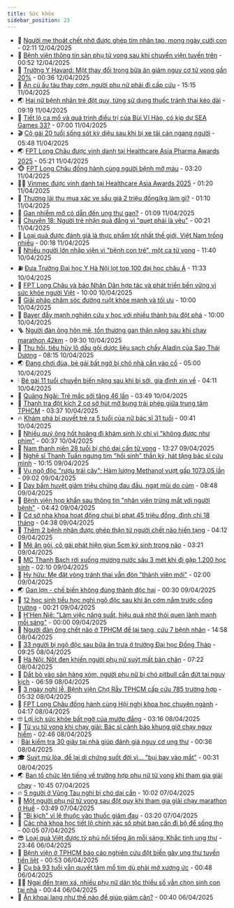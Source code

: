 ```yaml
---
title: Sức khỏe
sidebar_position: 23
---
```


<!-- dantri-suc-khoe:START -->
- 🤔 [Người mẹ thoát chết nhờ được ghép tim nhân tạo, mong ngày cưới con](https://dantri.com.vn/suc-khoe/nguoi-me-thoat-chet-nho-duoc-ghep-tim-nhan-tao-mong-ngay-cuoi-con-20250412090025085.htm) - 02:11 12/04/2025
- 🚦 [Bệnh viện thông tin sản phụ tử vong sau khi chuyển viện tuyến trên](https://dantri.com.vn/suc-khoe/benh-vien-thong-tin-san-phu-tu-vong-sau-khi-chuyen-vien-tuyen-tren-20250411221716519.htm) - 00:52 12/04/2025
- 🤖 [Trường Y Havard: Một thay đổi trong bữa ăn giảm nguy cơ tử vong gần 20%](https://dantri.com.vn/suc-khoe/truong-y-havard-mot-thay-doi-trong-bua-an-giam-nguy-co-tu-vong-gan-20-20250411235030159.htm) - 00:36 12/04/2025
- 🐻 [Ăn củ ấu tàu thay cơm, người phụ nữ phải đi cấp cứu](https://dantri.com.vn/suc-khoe/an-cu-au-tau-thay-com-nguoi-phu-nu-phai-di-cap-cuu-20250411221021746.htm) - 15:15 11/04/2025
- 🌏 [Hai nữ bệnh nhân trẻ đột quỵ, từng sử dụng thuốc tránh thai kéo dài](https://dantri.com.vn/suc-khoe/hai-nu-benh-nhan-tre-dot-quy-tung-su-dung-thuoc-tranh-thai-keo-dai-20250411161942237.htm) - 09:19 11/04/2025
- 👺 [Tiết lộ ca mổ và quá trình điều trị của Bùi Vĩ Hào, có kịp dự SEA Games 33?](https://dantri.com.vn/suc-khoe/tiet-lo-ca-mo-va-qua-trinh-dieu-tri-cua-bui-vi-hao-co-kip-du-sea-games-33-20250411111932450.htm) - 07:00 11/04/2025
- 🎬 [Cô gái 20 tuổi sống sót kỳ diệu sau khi bị xe tải cán ngang người](https://dantri.com.vn/suc-khoe/co-gai-20-tuoi-song-sot-ky-dieu-sau-khi-bi-xe-tai-can-ngang-nguoi-20250411124028400.htm) - 05:48 11/04/2025
- 🌏 [FPT Long Châu được vinh danh tại Healthcare Asia Pharma Awards 2025](https://dantri.com.vn/suc-khoe/fpt-long-chau-duoc-vinh-danh-tai-healthcare-asia-pharma-awards-2025-20250411112021896.htm) - 05:21 11/04/2025
- 🐵 [FPT Long Châu đồng hành cùng người bệnh mỡ máu](https://dantri.com.vn/suc-khoe/fpt-long-chau-dong-hanh-cung-nguoi-benh-mo-mau-20250411094159380.htm) - 03:20 11/04/2025
- 👨‍🏫 [Vinmec được vinh danh tại Healthcare Asia Awards 2025](https://dantri.com.vn/suc-khoe/vinmec-duoc-vinh-danh-tai-healthcare-asia-awards-2025-20250411080657469.htm) - 01:20 11/04/2025
- 🤗 [Thương lái thu mua xác ve sầu giá 2 triệu đồng/kg làm gì?](https://dantri.com.vn/khoa-hoc/thuong-lai-thu-mua-xac-ve-sau-gia-2-trieu-dongkg-lam-gi-20250410194353017.htm) - 01:10 11/04/2025
- 🫶 [Gan nhiễm mỡ có dẫn đến ung thư gan?](https://dantri.com.vn/suc-khoe/gan-nhiem-mo-co-dan-den-ung-thu-gan-20250411080332836.htm) - 01:09 11/04/2025
- 🙉 [Chuyện 18: Người trẻ nhận quả đắng vì &quot;quẹt phải là yêu&quot;](https://dantri.com.vn/suc-khoe/chuyen-18-nguoi-tre-nhan-qua-dang-vi-quet-phai-la-yeu-20250410170817196.htm) - 00:21 11/04/2025
- 🦅 [Loại quả được đánh giá là thực phẩm tốt nhất thế giới, Việt Nam trồng nhiều](https://dantri.com.vn/suc-khoe/loai-qua-duoc-danh-gia-la-thuc-pham-tot-nhat-the-gioi-viet-nam-trong-nhieu-20250405073436559.htm) - 00:18 11/04/2025
- 🐘 [Nhiều người lớn nhập viện vì &quot;bệnh con trẻ&quot;, một ca tử vong](https://dantri.com.vn/suc-khoe/nhieu-nguoi-lon-nhap-vien-vi-benh-con-tre-mot-ca-tu-vong-20250410183704069.htm) - 11:40 10/04/2025
- ⛽️ [Đưa Trường Đại học Y Hà Nội lọt top 100 đại học châu Á](https://dantri.com.vn/suc-khoe/dua-truong-dai-hoc-y-ha-noi-lot-top-100-dai-hoc-chau-a-20250410172418546.htm) - 11:33 10/04/2025
- 🤡 [FPT Long Châu và báo Nhân Dân hợp tác và phát triển bền vững vì sức khỏe người Việt](https://dantri.com.vn/suc-khoe/fpt-long-chau-va-bao-nhan-dan-hop-tac-va-phat-trien-ben-vung-vi-suc-khoe-nguoi-viet-20250410163808994.htm) - 10:00 10/04/2025
- 💼 [Giải pháp chăm sóc đường ruột khỏe mạnh và tối ưu](https://dantri.com.vn/suc-khoe/giai-phap-cham-soc-duong-ruot-khoe-manh-va-toi-uu-20250410163534864.htm) - 10:00 10/04/2025
- 🤔 [Bayer đẩy mạnh nghiên cứu y học với nhiều thành tựu đột phá](https://dantri.com.vn/suc-khoe/bayer-day-manh-nghien-cuu-y-hoc-voi-nhieu-thanh-tuu-dot-pha-20250410155805760.htm) - 10:00 10/04/2025
- 🪜 [Người đàn ông hôn mê, tổn thương gan thận nặng sau khi chạy marathon 42km](https://dantri.com.vn/suc-khoe/nguoi-dan-ong-hon-me-ton-thuong-gan-than-nang-sau-khi-chay-marathon-42km-20250410162133024.htm) - 09:30 10/04/2025
- 📝 [Thu hồi, tiêu hủy lô dầu gội dược liệu sạch chấy Aladin của Sao Thái Dương](https://dantri.com.vn/suc-khoe/thu-hoi-tieu-huy-lo-dau-goi-duoc-lieu-sach-chay-aladin-cua-sao-thai-duong-20250410150313428.htm) - 08:15 10/04/2025
- 🌏 [Đang chơi đùa, bé gái bất ngờ bị chó nhà cắn vào cổ](https://dantri.com.vn/suc-khoe/dang-choi-dua-be-gai-bat-ngo-bi-cho-nha-can-vao-co-20250410115947817.htm) - 05:00 10/04/2025
- 🕯 [Bé gái 11 tuổi chuyển biến nặng sau khi bị sởi, gia đình xin về](https://dantri.com.vn/suc-khoe/be-gai-11-tuoi-chuyen-bien-nang-sau-khi-bi-soi-gia-dinh-xin-ve-20250409131206509.htm) - 04:11 10/04/2025
- 🦍 [Quảng Ngãi: Trẻ mắc sởi tăng 46 lần](https://dantri.com.vn/suc-khoe/quang-ngai-tre-mac-soi-tang-46-lan-20250409215809717.htm) - 03:49 10/04/2025
- 🌈 [Thanh tra đột kích 2 cơ sở hút mỡ bụng trái phép giữa trung tâm TPHCM](https://dantri.com.vn/suc-khoe/thanh-tra-dot-kich-2-co-so-hut-mo-bung-trai-phep-giua-trung-tam-tphcm-20250410092550129.htm) - 03:37 10/04/2025
- 🔥 [Khám phá bí quyết trẻ ra 5 tuổi của nữ bác sĩ 31 tuổi](https://dantri.com.vn/suc-khoe/kham-pha-bi-quyet-tre-ra-5-tuoi-cua-nu-bac-si-31-tuoi-20250409204914944.htm) - 00:41 10/04/2025
- 🌊 [Nhiều quý ông hốt hoảng đi khám sinh lý chỉ vì &quot;không được như phim&quot;](https://dantri.com.vn/suc-khoe/nhieu-quy-ong-hot-hoang-di-kham-sinh-ly-chi-vi-khong-duoc-nhu-phim-20250409224646047.htm) - 00:37 10/04/2025
- 🚦 [Nam thanh niên 28 tuổi bị chó dại cắn tử vong](https://dantri.com.vn/suc-khoe/nam-thanh-nien-28-tuoi-bi-cho-dai-can-tu-vong-20250409180256708.htm) - 13:27 09/04/2025
- 🤖 [Nghệ sĩ Thanh Tuấn ngưng tim &quot;hồi sinh&quot; thần kỳ, hát tặng bác sĩ cứu mình](https://dantri.com.vn/suc-khoe/nghe-si-thanh-tuan-ngung-tim-hoi-sinh-than-ky-hat-tang-bac-si-cuu-minh-20250409164526482.htm) - 10:15 09/04/2025
- 🤡 [Vụ ngộ độc &quot;rượu trái cây&quot;: Hàm lượng Methanol vượt gấp 1073,05 lần](https://dantri.com.vn/suc-khoe/vu-ngo-doc-ruou-trai-cay-ham-luong-methanol-vuot-gap-107305-lan-20250409135000240.htm) - 09:02 09/04/2025
- 💂 [Day bấm huyệt giảm triệu chứng đau đầu, ngạt mũi do cúm](https://dantri.com.vn/suc-khoe/day-bam-huyet-giam-trieu-chung-dau-dau-ngat-mui-do-cum-20250409154113430.htm) - 08:48 09/04/2025
- 🦄 [Bệnh viện họp khẩn sau thông tin &quot;nhân viên trừng mắt với người bệnh&quot;](https://dantri.com.vn/suc-khoe/benh-vien-hop-khan-sau-thong-tin-nhan-vien-trung-mat-voi-nguoi-benh-20250409103031491.htm) - 04:42 09/04/2025
- 🧠 [Cơ sở nha khoa hoạt động chui bị phạt 45 triệu đồng, đình chỉ 18 tháng](https://dantri.com.vn/suc-khoe/co-so-nha-khoa-hoat-dong-chui-bi-phat-45-trieu-dong-dinh-chi-18-thang-20250408182134661.htm) - 04:38 09/04/2025
- 🤖 [Thêm 2 bệnh nhân được ghép thận từ người chết não hiến tạng](https://dantri.com.vn/suc-khoe/them-2-benh-nhan-duoc-ghep-than-tu-nguoi-chet-nao-hien-tang-20250409093849749.htm) - 04:12 09/04/2025
- 💼 [Mê ăn gỏi, cô gái phát hiện giun 5cm ký sinh trong não](https://dantri.com.vn/suc-khoe/me-an-goi-co-gai-phat-hien-giun-5cm-ky-sinh-trong-nao-20250409072356193.htm) - 03:21 09/04/2025
- 🧰 [MC Thanh Bạch rơi xuống mương nước sâu 3 mét khi đi gặp 1.200 học sinh](https://dantri.com.vn/suc-khoe/mc-thanh-bach-roi-xuong-muong-nuoc-sau-3-met-khi-di-gap-1200-hoc-sinh-20250408162457054.htm) - 02:10 09/04/2025
- 🎉 [Hy hữu: Mẹ đặt vòng tránh thai vẫn đón &quot;thành viên mới&quot;](https://dantri.com.vn/suc-khoe/hy-huu-me-dat-vong-tranh-thai-van-don-thanh-vien-moi-20250404115119025.htm) - 02:00 09/04/2025
- 🌏 [Gan lợn - chế biến không đúng thành độc hại](https://dantri.com.vn/suc-khoe/gan-lon-che-bien-khong-dung-thanh-doc-hai-20250408194002942.htm) - 00:30 09/04/2025
- 📝 [12 học sinh tiểu học nghi ngộ độc sau khi ăn cơm nắm trước cổng trường](https://dantri.com.vn/suc-khoe/12-hoc-sinh-tieu-hoc-nghi-ngo-doc-sau-khi-an-com-nam-truoc-cong-truong-20250408222730308.htm) - 00:21 09/04/2025
- 🧠 [H&#39;Hen Niê: &quot;Làm việc năng suất, hiệu quả nhờ thói quen lành mạnh mỗi sáng&quot;](https://dantri.com.vn/suc-khoe/hhen-nie-lam-viec-nang-suat-hieu-qua-nho-thoi-quen-lanh-manh-moi-sang-20250409065028432.htm) - 00:00 09/04/2025
- 🚀 [Người đàn ông chết não ở TPHCM để lại tạng, cứu 7 bệnh nhân](https://dantri.com.vn/suc-khoe/nguoi-dan-ong-chet-nao-o-tphcm-de-lai-tang-cuu-7-benh-nhan-20250408215322548.htm) - 14:58 08/04/2025
- 💯 [33 người bị ngộ độc sau bữa ăn trưa ở trường Đại học Đồng Tháp](https://dantri.com.vn/suc-khoe/33-nguoi-bi-ngo-doc-sau-bua-an-trua-o-truong-dai-hoc-dong-thap-20250408145406327.htm) - 09:25 08/04/2025
- 🫶 [Hà Nội: Nốt đen khiến người phụ nữ suýt mất bàn chân](https://dantri.com.vn/suc-khoe/ha-noi-not-den-khien-nguoi-phu-nu-suyt-mat-ban-chan-20250408115226063.htm) - 07:22 08/04/2025
- 👹 [Dắt bò vào sân hàng xóm, người phụ nữ bị chó pitbull cắn đứt tai nguy kịch](https://dantri.com.vn/suc-khoe/dat-bo-vao-san-hang-xom-nguoi-phu-nu-bi-cho-pitbull-can-dut-tai-nguy-kich-20250408134432190.htm) - 06:59 08/04/2025
- 🤩 [3 ngày nghỉ lễ, Bệnh viện Chợ Rẫy TPHCM cấp cứu 785 trường hợp](https://dantri.com.vn/suc-khoe/3-ngay-nghi-le-benh-vien-cho-ray-tphcm-cap-cuu-785-truong-hop-20250408120550538.htm) - 05:32 08/04/2025
- 🌊 [FPT Long Châu đồng hành cùng Hội nghị khoa học chuyên ngành](https://dantri.com.vn/suc-khoe/fpt-long-chau-dong-hanh-cung-hoi-nghi-khoa-hoc-chuyen-nganh-20250408103004405.htm) - 04:17 08/04/2025
- 🤓 [Lợi ích sức khỏe bất ngờ của mướp đắng](https://dantri.com.vn/suc-khoe/loi-ich-suc-khoe-bat-ngo-cua-muop-dang-20250408075010038.htm) - 03:16 08/04/2025
- 🌝 [Từ vụ tử vong khi chạy giải: Bác sĩ cảnh báo khung giờ chạy nguy hiểm](https://dantri.com.vn/suc-khoe/tu-vu-tu-vong-khi-chay-giai-bac-si-canh-bao-khung-gio-chay-nguy-hiem-20250408093351610.htm) - 02:46 08/04/2025
- 🕯 [Bài kiểm tra 30 giây tại nhà giúp đánh giá nguy cơ ung thư](https://dantri.com.vn/suc-khoe/bai-kiem-tra-30-giay-tai-nha-giup-danh-gia-nguy-co-ung-thu-20250408062606673.htm) - 00:36 08/04/2025
- 🎓 [Suýt mù lòa, để lại di chứng suốt đời vì… &quot;bụi bay vào mắt&quot;](https://dantri.com.vn/suc-khoe/suyt-mu-loa-de-lai-di-chung-suot-doi-vi-bui-bay-vao-mat-20250407225315024.htm) - 00:31 08/04/2025
- 🌏 [Ban tổ chức lên tiếng về trường hợp phụ nữ tử vong khi tham gia giải chạy](https://dantri.com.vn/suc-khoe/ban-to-chuc-len-tieng-ve-truong-hop-phu-nu-tu-vong-khi-tham-gia-giai-chay-20250407155451565.htm) - 10:45 07/04/2025
- 🔥 [5 người ở Vũng Tàu nghi bị chó dại cắn](https://dantri.com.vn/suc-khoe/5-nguoi-o-vung-tau-nghi-bi-cho-dai-can-20250407161728937.htm) - 10:02 07/04/2025
- 📝 [Một người phụ nữ tử vong sau đột quỵ khi tham gia giải chạy marathon ở Huế](https://dantri.com.vn/suc-khoe/mot-nguoi-phu-nu-tu-vong-sau-dot-quy-khi-tham-gia-giai-chay-marathon-o-hue-20250407104618948.htm) - 03:49 07/04/2025
- 🧠 [&quot;Bi kịch&quot; vì lệ thuộc vào thuốc giảm đau](https://dantri.com.vn/suc-khoe/bi-kich-vi-le-thuoc-vao-thuoc-giam-dau-20250406135919078.htm) - 03:20 07/04/2025
- 🦅 [Các nhà khoa học tiết lộ chính xác số phút bạn cần đi bộ để sống thọ](https://dantri.com.vn/suc-khoe/cac-nha-khoa-hoc-tiet-lo-chinh-xac-so-phut-ban-can-di-bo-de-song-tho-20250406203234147.htm) - 00:05 07/04/2025
- 😎 [Loại quả Việt được tỷ phú nổi tiếng ăn mỗi sáng: Khắc tinh ung thư](https://dantri.com.vn/suc-khoe/loai-qua-viet-duoc-ty-phu-noi-tieng-an-moi-sang-khac-tinh-ung-thu-20250405204241944.htm) - 23:46 06/04/2025
- 🎉 [Bệnh viện ở TPHCM báo cáo nghiên cứu đột biến gây ung thư tuyến tiền liệt](https://dantri.com.vn/suc-khoe/benh-vien-o-tphcm-bao-cao-nghien-cuu-dot-bien-gay-ung-thu-tuyen-tien-liet-20250405120238473.htm) - 00:53 06/04/2025
- 🫣 [Cụ bà 93 tuổi vẫn quyết tâm mổ tim dù phải mở xương ức](https://dantri.com.vn/suc-khoe/cu-ba-93-tuoi-van-quyet-tam-mo-tim-du-phai-mo-xuong-uc-20250405173140471.htm) - 00:48 06/04/2025
- 🧑‍🏫 [Ngại đến trạm xá, nhiều phụ nữ dân tộc thiểu số vẫn chọn sinh con tại nhà](https://dantri.com.vn/suc-khoe/ngai-den-tram-xa-nhieu-phu-nu-dan-toc-thieu-so-van-chon-sinh-con-tai-nha-20250405192008710.htm) - 00:44 06/04/2025
- 🥷 [Ăn khoai lang như thế nào để giúp giảm cân?](https://dantri.com.vn/suc-khoe/an-khoai-lang-nhu-the-nao-de-giup-giam-can-20250405210111184.htm) - 00:40 06/04/2025<!-- dantri-suc-khoe:END -->
